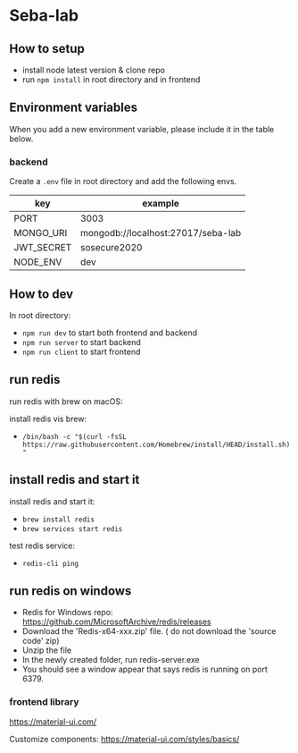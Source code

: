 # Seba-lab

## How to setup

- install node latest version & clone repo
- run `npm install` in root directory and in frontend

## Environment variables

When you add a new environment variable, please include it in the table below.

### backend

Create a `.env` file in root directory and add the following envs.

| key        | example                            |
| ---------- | ---------------------------------- |
| PORT       | 3003                               |
| MONGO_URI  | mongodb://localhost:27017/seba-lab |
| JWT_SECRET | sosecure2020                       |
| NODE_ENV   | dev                                |

## How to dev

In root directory:

- `npm run dev` to start both frontend and backend
- `npm run server` to start backend
- `npm run client` to start frontend

## run redis

run redis with brew on macOS:

install redis vis brew:

- `/bin/bash -c "$(curl -fsSL https://raw.githubusercontent.com/Homebrew/install/HEAD/install.sh)"`

## install redis and start it

install redis and start it:

- `brew install redis`
- `brew services start redis`

test redis service:

- `redis-cli ping`

## run redis on windows

- Redis for Windows repo: https://github.com/MicrosoftArchive/redis/releases
- Download the 'Redis-x64-xxx.zip' file. ( do not download the 'source code' zip)
- Unzip the file
- In the newly created folder, run redis-server.exe
- You should see a window appear that says redis is running on port 6379.

### frontend library

https://material-ui.com/

Customize components: https://material-ui.com/styles/basics/
